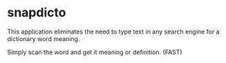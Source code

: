 # snapdicto

 This application eliminates the need to type text in any search engine for a dictionary word meaning.

 Simply scan the word and get it meaning or definition. (FAST)




